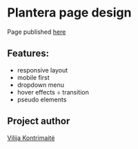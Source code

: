# Plantera page design

Page published [here](https://vikontrimaite.github.io/plantera-design/)

## Features:
* responsive layout
* mobile first 
* dropdown menu
* hover effects ÷ transition
* pseudo elements

## Project author
[Vilija Kontrimaitė](https://github.com/vikontrimaite)